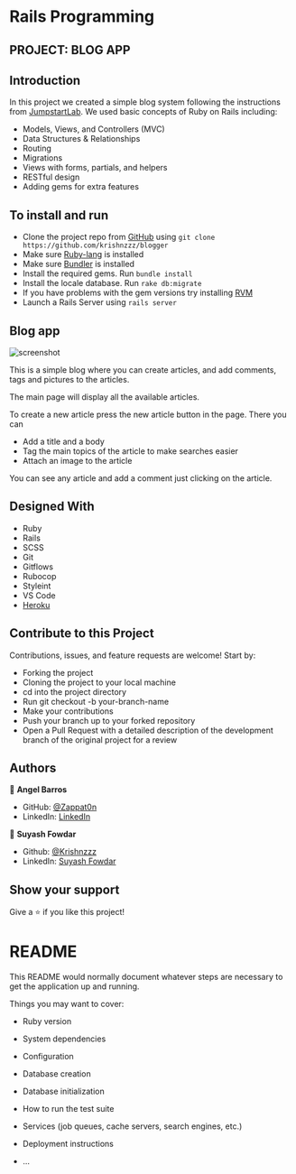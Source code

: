 # Rails Programming

## PROJECT: BLOG APP

## Introduction

In this project we created a simple blog system following the instructions from [JumpstartLab](http://tutorials.jumpstartlab.com/projects/blogger.html).
We used basic concepts of Ruby on Rails including:

- Models, Views, and Controllers (MVC)
- Data Structures & Relationships
- Routing
- Migrations
- Views with forms, partials, and helpers
- RESTful design
- Adding gems for extra features

## To install and run

- Clone the project repo from [GitHub](https://github.com/krishnzzz/blogger) using `git clone https://github.com/krishnzzz/blogger`
- Make sure [Ruby-lang](https://www.ruby-lang.org/en/) is installed
- Make sure [Bundler](https://bundler.io/) is installed
- Install the required gems. Run `bundle install`
- Install the locale database. Run `rake db:migrate`
- If you have problems with the gem versions try installing [RVM](https://rvm.io/)
- Launch a Rails Server using `rails server`

## Blog app

![screenshot](./assets/images/screenshot.png)

This is a simple blog where you can create articles, and add comments, tags and pictures to the articles.

The main page will display all the available articles.

To create a new article press the new article button in the page. There you can
- Add a title and a body
- Tag the main topics of the article to make searches easier
- Attach an image to the article

You can see any article and add a comment just clicking on the article.


## Designed With
- Ruby
- Rails
- SCSS
- Git
- Gitflows
- Rubocop
- Styleint
- VS Code
- [Heroku]()

## Contribute to this Project

Contributions, issues, and feature requests are welcome! Start by:

  - Forking the project
  - Cloning the project to your local machine
  - cd into the project directory
  - Run git checkout -b your-branch-name
  - Make your contributions
  - Push your branch up to your forked repository
  - Open a Pull Request with a detailed description of the development branch of the original project for a review

## Authors

👤 **Angel Barros**

- GitHub: [@Zappat0n](https://github.com/Zappat0n)
- LinkedIn: [LinkedIn](https://www.linkedin.com/in/angel-barros/)

👤 **Suyash Fowdar**
- Github: [@Krishnzzz](https://github.com/krishnzzz)
- LinkedIn: [Suyash Fowdar](https://www.linkedin.com/in/suyash-fowdar-22b89514a/)

## Show your support

Give a ⭐️ if you like this project!

# README

This README would normally document whatever steps are necessary to get the
application up and running.

Things you may want to cover:

* Ruby version

* System dependencies

* Configuration

* Database creation

* Database initialization

* How to run the test suite

* Services (job queues, cache servers, search engines, etc.)

* Deployment instructions

* ...
